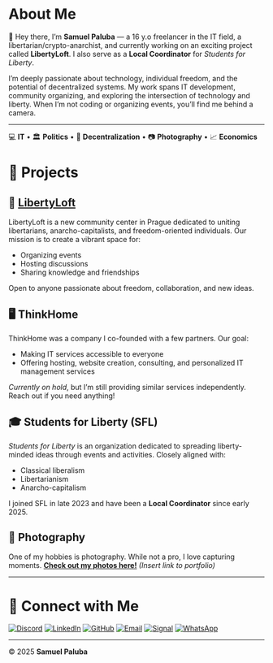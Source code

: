 # About Me

👋 Hey there, I’m **Samuel Paluba** — a 16 y.o freelancer in the IT field, a libertarian/crypto-anarchist, and currently working on an exciting project called **LibertyLoft**. I also serve as a **Local Coordinator** for *Students for Liberty*.

I’m deeply passionate about technology, individual freedom, and the potential of decentralized systems. My work spans IT development, community organizing, and exploring the intersection of technology and liberty. When I’m not coding or organizing events, you’ll find me behind a camera.

---
💻 **IT** • 🏛 **Politics** • 🔗 **Decentralization** • 📷 **Photography** • 📈 **Economics**

# 🚀 Projects

## 🗽 **[LibertyLoft](https://LibertyLoft.cz)**

LibertyLoft is a new community center in Prague dedicated to uniting libertarians, anarcho-capitalists, and freedom-oriented individuals. Our mission is to create a vibrant space for:

- Organizing events
- Hosting discussions
- Sharing knowledge and friendships

Open to anyone passionate about freedom, collaboration, and new ideas.


## 🖥 **ThinkHome**

ThinkHome was a company I co-founded with a few partners. Our goal:

- Making IT services accessible to everyone
- Offering hosting, website creation, consulting, and personalized IT management services

*Currently on hold*, but I’m still providing similar services independently. Reach out if you need anything!


## 🎓 **Students for Liberty (SFL)**

*Students for Liberty* is an organization dedicated to spreading liberty-minded ideas through events and activities. Closely aligned with:

- Classical liberalism
- Libertarianism
- Anarcho-capitalism

I joined SFL in late 2023 and have been a **Local Coordinator** since early 2025.


## 📸 **Photography**

One of my hobbies is photography. While not a pro, I love capturing moments. **[Check out my photos here!](#)** *(Insert link to portfolio)*

---

# 🤝 Connect with Me

[![Discord](https://img.shields.io/badge/Discord-5865F2?style=for-the-badge&logo=discord&logoColor=white)](https://discord.com/invite/your-link)
[![LinkedIn](https://img.shields.io/badge/LinkedIn-0077B5?style=for-the-badge&logo=linkedin&logoColor=white)](https://www.linkedin.com/in/samuelpaluba)
[![GitHub](https://img.shields.io/badge/GitHub-181717?style=for-the-badge&logo=github&logoColor=white)](https://github.com/SamuelPalubaCZ)
[![Email](https://img.shields.io/badge/Email-D14836?style=for-the-badge&logo=gmail&logoColor=white)](mailto:samuel@paluba.me)
[![Signal](https://img.shields.io/badge/Signal-3A76F0?style=for-the-badge&logo=signal&logoColor=white)](#)
[![WhatsApp](https://img.shields.io/badge/WhatsApp-25D366?style=for-the-badge&logo=whatsapp&logoColor=white)](#)

---
© 2025 **Samuel Paluba**
